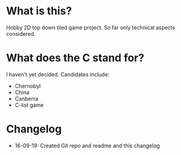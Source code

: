 # What is this?

Hobby 2D top down tiled game project. So far only technical aspects considered.

# What does the C stand for?

I haven't yet decided. Candidates include:

* Chernobyl
* China
* Canberra
* C-list game

# Changelog

* 16-09-19: Created Git repo and readme and this changelog

